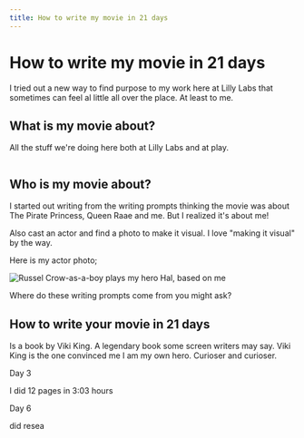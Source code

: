 ```yaml
---
title: How to write my movie in 21 days
---
```


# How to write my movie in 21 days

I tried out a new way to find purpose to my work here at Lilly Labs that sometimes can feel al little all over the place. At least to me.


## What is my movie about?

All the stuff we're doing here both at Lilly Labs and at play.

![]()


## Who is my movie about?

I started out writing from the writing prompts thinking the movie was about The Pirate Princess, Queen Raae and me. But I realized it's about me!

Also cast an actor and find a photo to make it visual. I love "making it visual" by the way.

Here is my actor photo;

![Russel Crow-as-a-boy plays my hero Hal, based on me](https://pbs.twimg.com/media/GMBdizKXQAAsNR8?format=png&name=900x900)

Where do these writing prompts come from you might ask?

## How to write your movie in 21 days

Is a book by Viki King. A legendary book some screen writers may say. Viki King is the one convinced me I am my own hero. Curioser and curioser.

Day 3

I did 12 pages in 3:03 hours


Day 6

did resea